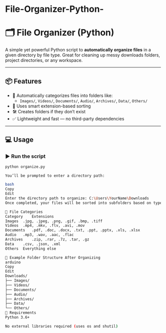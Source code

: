# File-Organizer-Python-

# 🗂️ File Organizer (Python)

A simple yet powerful Python script to **automatically organize files** in a given directory by file type. Great for cleaning up messy downloads folders, project directories, or any workspace.

---

## 📦 Features

- 🔄 Automatically categorizes files into folders like:
  - `Images/`, `Videos/`, `Documents/`, `Audio/`, `Archives/`, `Data/`, `Others/`
- 🧠 Uses smart extension-based sorting
- 🛠️ Creates folders if they don’t exist
- ✅ Lightweight and fast — no third-party dependencies

---

## 💻 Usage

### ▶️ Run the script

```bash
python organize.py

You’ll be prompted to enter a directory path:

bash
Copy
Edit
Enter the directory path to organize: C:\Users\YourName\Downloads
Once completed, your files will be sorted into subfolders based on type.

📁 File Categories
Category	Extensions
Images	.jpg, .jpeg, .png, .gif, .bmp, .tiff
Videos	.mp4, .mkv, .flv, .avi, .mov
Documents	.pdf, .doc, .docx, .txt, .ppt, .pptx, .xls, .xlsx
Audio	.mp3, .wav, .aac, .flac
Archives	.zip, .rar, .7z, .tar, .gz
Data	.csv, .json, .xml
Others	Everything else

📌 Example Folder Structure After Organizing
arduino
Copy
Edit
Downloads/
├── Images/
├── Videos/
├── Documents/
├── Audio/
├── Archives/
├── Data/
└── Others/
🔧 Requirements
Python 3.6+

No external libraries required (uses os and shutil)
